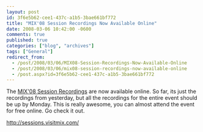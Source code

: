 ```yaml
---
layout: post
id: 3f6e5b62-cee1-437c-a1b5-3bae661bf772
title: "MIX'08 Session Recordings Now Available Online"
date: 2008-03-06 10:42:00 -0600
comments: true
published: true
categories: ["blog", "archives"]
tags: ["General"]
redirect_from: 
  - /post/2008/03/06/MIX08-Session-Recordings-Now-Available-Online
  - /post/2008/03/06/mix08-session-recordings-now-available-online
  - /post.aspx?id=3f6e5b62-cee1-437c-a1b5-3bae661bf772
---
```

<!-- more -->
<p>The <a href="http://sessions.visitmix.com/">MIX'08 Session Recordings</a> are now available online. So far, its just the recordings from yesterday, but all the recordings for the entire event should be up by Monday. This is really awesome, you can almost attend the event for free online. Go check it out.</p>
<p><a href="http://sessions.visitmix.com/">http://sessions.visitmix.com/</a></p>
